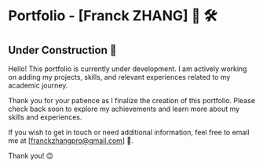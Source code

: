 # Portfolio - [Franck ZHANG] 👋 🛠️

## Under Construction 🚧

Hello! This portfolio is currently under development. I am actively working on adding my projects, skills, and relevant experiences related to my academic journey.

Thank you for your patience as I finalize the creation of this portfolio. Please check back soon to explore my achievements and learn more about my skills and experiences.

If you wish to get in touch or need additional information, feel free to email me at [franckzhangpro@gmail.com] 📧.

Thank you! 😊
